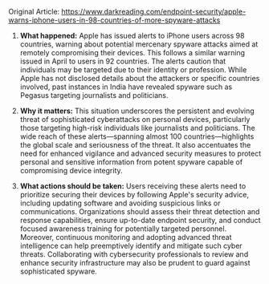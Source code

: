 Original Article: https://www.darkreading.com/endpoint-security/apple-warns-iphone-users-in-98-countries-of-more-spyware-attacks

1) **What happened:** Apple has issued alerts to iPhone users across 98 countries, warning about potential mercenary spyware attacks aimed at remotely compromising their devices. This follows a similar warning issued in April to users in 92 countries. The alerts caution that individuals may be targeted due to their identity or profession. While Apple has not disclosed details about the attackers or specific countries involved, past instances in India have revealed spyware such as Pegasus targeting journalists and politicians.

2) **Why it matters:** This situation underscores the persistent and evolving threat of sophisticated cyberattacks on personal devices, particularly those targeting high-risk individuals like journalists and politicians. The wide reach of these alerts—spanning almost 100 countries—highlights the global scale and seriousness of the threat. It also accentuates the need for enhanced vigilance and advanced security measures to protect personal and sensitive information from potent spyware capable of compromising device integrity.

3) **What actions should be taken:** Users receiving these alerts need to prioritize securing their devices by following Apple's security advice, including updating software and avoiding suspicious links or communications. Organizations should assess their threat detection and response capabilities, ensure up-to-date endpoint security, and conduct focused awareness training for potentially targeted personnel. Moreover, continuous monitoring and adopting advanced threat intelligence can help preemptively identify and mitigate such cyber threats. Collaborating with cybersecurity professionals to review and enhance security infrastructure may also be prudent to guard against sophisticated spyware.